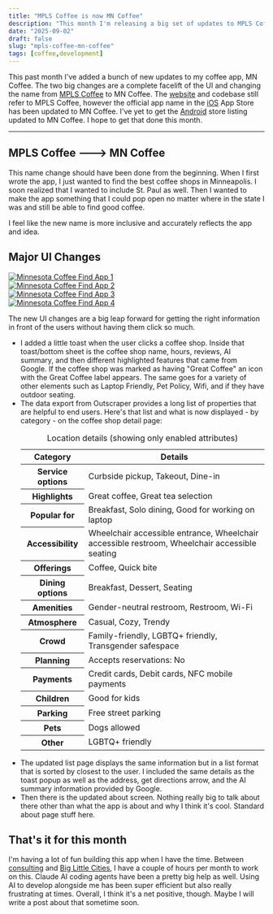 ```yaml
---
title: "MPLS Coffee is now MN Coffee"
description: "This month I'm releasing a big set of updates to MPLS Coffee. The biggest is a facelift and a name change from MPLS Coffee to MN Coffee. "
date: "2025-09-02"
draft: false
slug: "mpls-coffee-mn-coffee"
tags: [coffee,development]
---
```


<section>
 <div class="row">
      <div class="col-12">
        <article>
            <p>
               This past month I've added a bunch of new updates to my coffee app, MN Coffee. The two big changes are a complete facelift of the UI and changing the name from <a href="https://mplscoffee.com">MPLS Coffee</a> to MN Coffee. The <a href="https://mplscoffee.com">website</a> and codebase still refer to MPLS Coffee, however the official app name in the <a href="https://apps.apple.com/us/app/mn-coffee/id6736864166?platform=iphone">iOS</a> App Store has been updated to MN Coffee. I've yet to get the <a href="https://play.google.com/store/apps/details?id=com.parkasoftware.mplscoffee&hl=en_US">Android</a> store listing updated to MN Coffee. I hope to get that done this month.
            </p>
            <hr />
            <section class="mb-4">
            <h2>MPLS Coffee ---> MN Coffee</h2>
            <p>
               This name change should have been done from the beginning. When I first wrote the app, I just wanted to find the best coffee shops in Minneapolis. I soon realized that I wanted to include St. Paul as well. Then I wanted to make the app something that I could pop open no matter where in the state I was and still be able to find good coffee.  
            </p>
            <p>
              I feel like the new name is more inclusive and accurately reflects the app and idea. 
            </p>
          </section>
          <section class="mb-4">
            <h2 class="mb-3">Major UI Changes</h2>
              <div class="row">
                <div class="col-6 col-lg-3 mb-3">
                  <a href="/images/2025/mn_coffee_1.png" class="glightbox" data-gallery="mn-coffee-ui" data-title="MN Coffee App - Home Screen">
                    <img src="/images/2025/mn_coffee_1.png" alt="Minnesota Coffee Find App 1" class="img-fluid"/>
                  </a>
                </div>
                <div class="col-6 col-lg-3 mb-3">
                  <a href="/images/2025/mn_coffee_2.png" class="glightbox" data-gallery="mn-coffee-ui" data-title="MN Coffee App - Coffee Shop Details">
                    <img src="/images/2025/mn_coffee_2.png" alt="Minnesota Coffee Find App 2" class="img-fluid"/>
                  </a>
                </div>
                <div class="col-6 col-lg-3 mb-3">
                  <a href="/images/2025/mn_coffee_3.png" class="glightbox" data-gallery="mn-coffee-ui" data-title="MN Coffee App - Map View">
                    <img src="/images/2025/mn_coffee_3.png" alt="Minnesota Coffee Find App 3" class="img-fluid"/>
                  </a>
                </div>
                <div class="col-6 col-lg-3 mb-3">
                  <a href="/images/2025/mn_coffee_4.png" class="glightbox" data-gallery="mn-coffee-ui" data-title="MN Coffee App - Search Results">
                    <img src="/images/2025/mn_coffee_4.png" alt="Minnesota Coffee Find App 4" class="img-fluid"/>
                  </a>
                </div>
              </div>
              <p>
                The new UI changes are a big leap forward for getting the right information in front of the users without having them click so much. 
              </p>
              <ul>
                <li>I added a little toast when the user clicks a coffee shop. Inside that toast/bottom sheet is the coffee shop name, hours, reviews, AI summary, and then different highlighted features that came from Google. If the coffee shop was marked as having "Great Coffee" an icon with the Great Coffee label appears. The same goes for a variety of other elements such as Laptop Friendly, Pet Policy, Wifi, and if they have outdoor seating.
                </li>
                <li>
                  The data export from Outscraper provides a long list of properties that are helpful to end users. Here's that list and what is now displayed - by category - on the coffee shop detail page:
                  <div class="table-responsive mt-3">
                    <table class="table table-striped table-sm align-middle">
                      <caption class="text-muted">Location details (showing only enabled attributes)</caption>
                      <thead class="table-light">
                        <tr>
                          <th scope="col">Category</th>
                          <th scope="col">Details</th>
                        </tr>
                      </thead>
                      <tbody>
                        <tr>
                          <th scope="row">Service options</th>
                          <td>Curbside pickup, Takeout, Dine-in</td>
                        </tr>
                        <tr>
                          <th scope="row">Highlights</th>
                          <td>Great coffee, Great tea selection</td>
                        </tr>
                        <tr>
                          <th scope="row">Popular for</th>
                          <td>Breakfast, Solo dining, Good for working on laptop</td>
                        </tr>
                        <tr>
                          <th scope="row">Accessibility</th>
                          <td>Wheelchair accessible entrance, Wheelchair accessible restroom, Wheelchair accessible seating</td>
                        </tr>
                        <tr>
                          <th scope="row">Offerings</th>
                          <td>Coffee, Quick bite</td>
                        </tr>
                        <tr>
                          <th scope="row">Dining options</th>
                          <td>Breakfast, Dessert, Seating</td>
                        </tr>
                        <tr>
                          <th scope="row">Amenities</th>
                          <td>Gender-neutral restroom, Restroom, Wi-Fi</td>
                        </tr>
                        <tr>
                          <th scope="row">Atmosphere</th>
                          <td>Casual, Cozy, Trendy</td>
                        </tr>
                        <tr>
                          <th scope="row">Crowd</th>
                          <td>Family-friendly, LGBTQ+ friendly, Transgender safespace</td>
                        </tr>
                        <tr>
                          <th scope="row">Planning</th>
                          <td>Accepts reservations: <span class="text-muted">No</span></td>
                        </tr>
                        <tr>
                          <th scope="row">Payments</th>
                          <td>Credit cards, Debit cards, NFC mobile payments</td>
                        </tr>
                        <tr>
                          <th scope="row">Children</th>
                          <td>Good for kids</td>
                        </tr>
                        <tr>
                          <th scope="row">Parking</th>
                          <td>Free street parking</td>
                        </tr>
                        <tr>
                          <th scope="row">Pets</th>
                          <td>Dogs allowed</td>
                        </tr>
                        <tr>
                          <th scope="row">Other</th>
                          <td>LGBTQ+ friendly</td>
                        </tr>
                      </tbody>
                    </table>
                  </div>
                </li>
                <li>
                  The updated list page displays the same information but in a list format that is sorted by closest to the user. I included the same details as the toast popup as well as the address, get directions arrow, and the AI summary information provided by Google.
                </li>
                <li>
                  Then there is the updated about screen. Nothing really big to talk about there other than what the app is about and why I think it's cool. Standard about page stuff here.
                </li>
              </ul>
              <h2>That's it for this month</h2>
              <p>
                I'm having a lot of fun building this app when I have the time. Between <a href="/services/custom-software-development">consulting</a> and <a href="https://biglittlecities.com">Big Little Cities</a>, I have a couple of hours per month to work on this. Claude AI coding agents have been a pretty big help as well. Using AI to develop alongside me has been super efficient but also really frustrating at times. Overall, I think it's a net positive, though. Maybe I will write a post about that sometime soon.
              </p>
          </section>
        </article>
      </div>
    </div>
</section>